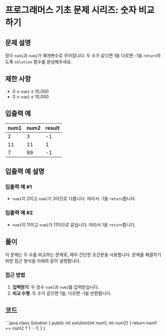 <h1 id="프로그래머스-기초-문제-시리즈-숫자-비교하기">프로그래머스 기초 문제 시리즈: 숫자 비교하기</h1>
<h2 id="문제-설명">문제 설명</h2>
<p>정수 <code>num1</code>과 <code>num2</code>가 매개변수로 주어집니다. 두 수가 같으면 1을 다르면 -1을 <code>return</code>하도록 <code>solution</code> 함수를 완성해주세요.</p>
<h2 id="제한-사항">제한 사항</h2>
<ul>
<li>0 ≤ <code>num1</code> ≤ 10,000</li>
<li>0 ≤ <code>num2</code> ≤ 10,000</li>
</ul>
<h2 id="입출력-예">입출력 예</h2>
<table>
<thead>
<tr>
<th>num1</th>
<th>num2</th>
<th>result</th>
</tr>
</thead>
<tbody><tr>
<td>2</td>
<td>3</td>
<td>-1</td>
</tr>
<tr>
<td>11</td>
<td>11</td>
<td>1</td>
</tr>
<tr>
<td>7</td>
<td>99</td>
<td>-1</td>
</tr>
</tbody></table>
<h2 id="입출력-예-설명">입출력 예 설명</h2>
<h3 id="입출력-예-1">입출력 예 #1</h3>
<ul>
<li><code>num1</code>이 2이고 <code>num2</code>가 3이므로 다릅니다. 따라서 -1을 <code>return</code>합니다.</li>
</ul>
<h3 id="입출력-예-2">입출력 예 #2</h3>
<ul>
<li><code>num1</code>이 11이고 <code>num2</code>가 11이므로 같습니다. 따라서 1을 <code>return</code>합니다.</li>
</ul>
<h2 id="풀이">풀이</h2>
<p>이 문제는 두 수를 비교하는 문제로, 매우 간단한 조건문을 사용합니다. 문제를 해결하기 위한 접근 방식을 아래와 같이 설명합니다.</p>
<h3 id="접근-방법">접근 방법</h3>
<ol>
<li><strong>입력받기</strong>: 두 정수 <code>num1</code>과 <code>num2</code>를 입력받습니다.</li>
<li><strong>비교 수행</strong>: 두 수가 같으면 1을, 다르면 -1을 반환합니다.</li>
</ol>
<h2 id="코드">코드</h2>
<p>```java
class Solution {
    public int solution(int num1, int num2) {
        return num1 == num2 ? 1 : -1;
    }
}</p>